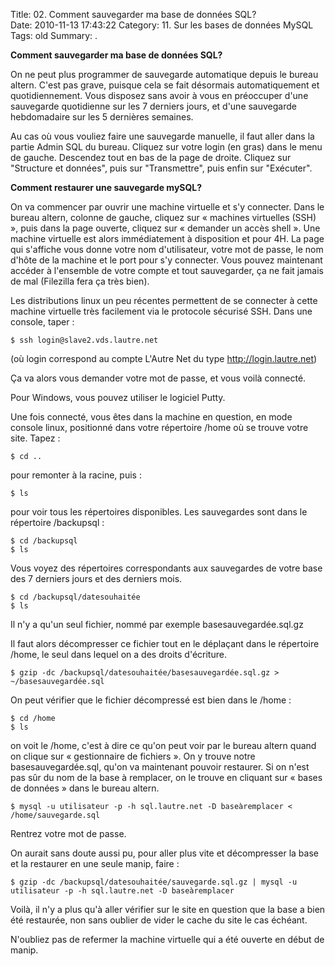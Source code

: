 Title: 02. Comment sauvegarder ma base de données SQL?  
Date: 2010-11-13 17:43:22
Category: 11. Sur les bases de données MySQL
Tags: old
Summary:  . 

**Comment sauvegarder ma base de données SQL?** 

On ne peut plus programmer de sauvegarde automatique depuis le bureau altern. C'est pas grave, puisque cela se fait désormais automatiquement et quotidiennement. Vous disposez sans avoir à vous en préoccuper d'une sauvegarde quotidienne sur les 7 derniers jours, et d'une sauvegarde hebdomadaire sur les 5 dernières semaines.

Au cas où vous vouliez faire une sauvegarde manuelle, il faut aller dans la partie Admin SQL du bureau. Cliquez sur votre login (en gras) dans le menu de gauche. Descendez tout en bas de la page de droite. Cliquez sur "Structure et données", puis sur "Transmettre", puis enfin sur "Exécuter".

**Comment restaurer une sauvegarde mySQL?** 

On va commencer par ouvrir une machine virtuelle et s'y connecter. Dans le bureau altern, colonne de gauche, cliquez sur « machines virtuelles (SSH) », puis dans la page ouverte, cliquez sur « demander un accès shell ». Une machine virtuelle est alors immédiatement à disposition et pour 4H. La page qui s'affiche vous donne votre nom d'utilisateur, votre mot de passe, le nom d'hôte de la machine et le port pour s'y connecter. Vous pouvez maintenant accéder à l'ensemble de votre compte et tout sauvegarder, ça ne fait jamais de mal (Filezilla fera ça très bien).

Les distributions linux un peu récentes permettent de se connecter à cette machine virtuelle très facilement via le protocole sécurisé SSH. Dans une console, taper :

````
$ ssh login@slave2.vds.lautre.net
````

(où login correspond au compte L'Autre Net du type
http://login.lautre.net)

Ça va alors vous demander votre mot de passe, et vous voilà connecté.

Pour Windows, vous pouvez utiliser le logiciel Putty.

Une fois connecté, vous êtes dans la machine en question, en mode console linux, positionné dans votre répertoire /home où se trouve votre site. Tapez :

````
$ cd ..
````

pour remonter à la racine, puis :

````
$ ls
````

pour voir tous les répertoires disponibles. Les sauvegardes sont dans le répertoire /backupsql :

````
$ cd /backupsql
$ ls
````

Vous voyez des répertoires correspondants aux sauvegardes de votre base des 7 derniers jours et des derniers mois.

````
$ cd /backupsql/datesouhaitée
$ ls
````

Il n'y a qu'un seul fichier, nommé par exemple basesauvegardée.sql.gz

Il faut alors décompresser ce fichier tout en le déplaçant dans le répertoire /home, le seul dans lequel on a des droits d'écriture.

````
$ gzip -dc /backupsql/datesouhaitée/basesauvegardée.sql.gz > ~/basesauvegardée.sql
````

On peut vérifier que le fichier décompressé est bien dans le /home :

````
$ cd /home
$ ls
````

on voit le /home, c'est à dire ce qu'on peut voir par le bureau altern quand on clique sur « gestionnaire de fichiers ». On y trouve notre basesauvegardée.sql, qu'on va maintenant pouvoir restaurer. Si on n'est pas sûr du nom de la base à remplacer, on le trouve en cliquant sur « bases de données » dans le bureau altern.

````
$ mysql -u utilisateur -p -h sql.lautre.net -D baseàremplacer < /home/sauvegarde.sql
````

Rentrez votre mot de passe.

On aurait sans doute aussi pu, pour aller plus vite et décompresser la base et la restaurer en une seule manip, faire :

````
$ gzip -dc /backupsql/datesouhaitée/sauvegarde.sql.gz | mysql -u utilisateur -p -h sql.lautre.net -D baseàremplacer
````

Voilà, il n'y a plus qu'à aller vérifier sur le site en question que la base a bien été restaurée, non sans oublier de vider le cache du site le cas échéant.

N'oubliez pas de refermer la machine virtuelle qui a été ouverte en début de manip.

